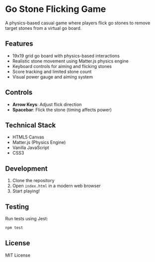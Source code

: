 # Go Stone Flicking Game

A physics-based casual game where players flick go stones to remove target stones from a virtual go board.

## Features

- 19x19 grid go board with physics-based interactions
- Realistic stone movement using Matter.js physics engine
- Keyboard controls for aiming and flicking stones
- Score tracking and limited stone count
- Visual power gauge and aiming system

## Controls

- **Arrow Keys**: Adjust flick direction
- **Spacebar**: Flick the stone (timing affects power)

## Technical Stack

- HTML5 Canvas
- Matter.js (Physics Engine)
- Vanilla JavaScript
- CSS3

## Development

1. Clone the repository
2. Open `index.html` in a modern web browser
3. Start playing!

## Testing

Run tests using Jest:
```bash
npm test
```

## License

MIT License
